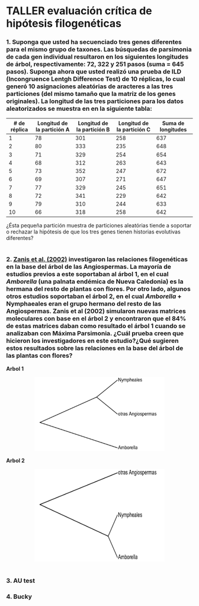 # TALLER evaluación crítica de hipótesis filogenéticas

### 1. Suponga que usted ha secuenciado tres genes diferentes para el mismo grupo de taxones. Las búsquedas de parsimonia de cada gen individual resultaron en los siguientes longitudes de árbol, respectivamente: 72, 322 y 251 pasos (suma = 645 pasos). Suponga ahora que usted realizó una prueba de ILD (Incongruence Lentgh Difference Test) de 10 réplicas, lo cual generó 10 asignaciones aleatórias de aracteres a las tres particiones (del mismo tamaño que la matriz de los genes originales). La longitud de las tres particiones para los datos aleatorizados se muestra en en la siguiente tabla:

|# de réplica|Longitud de la partición A|Longitud de la partición B|Longitud de la partición C|Suma de longitudes|
|---|---|---|---|---|
|1|78|301|258|637|
|2|80|333|235|648|
|3|71|329|254|654|
|4|68|312|263|643|
|5|73|352|247|672|
|6|69|307|271|647|
|7|77|329|245|651|
|8|72|341|229|642|
|9|79|310|244|633|
|10|66|318|258|642|

¿Ésta pequeña partición muestra de particiones aleatórias tiende a soportar o rechazar la hipótesis de que los tres genes tienen historias evolutivas diferentes?

#

### 2. [Zanis et al. (2002)](https://www.pnas.org/content/99/10/6848.short) investigaron las relaciones filogenéticas en la base del árbol de las Angiospermas. La mayoría de estudios previos a este soportaban al **árbol 1**, en el cual _Amborella_ (una palnata endémica de Nueva Caledonia) es la hermana del resto de plantas con flores. Por otro lado, algunos otros estudios soportaban el **árbol 2**, en el cual _Amborella_ + Nymphaeales eran el grupo hermano del resto de las Angiospermas. Zanis et al (2002) simularon nuevas matrices moleculares con base en el **árbol 2** y encontraron que el 84% de estas matrices daban como resultado el **árbol 1** cuando se analizaban con Máxima Parsimonia. ¿Cuál prueba creen que hicieron los investigadores en este estudio?¿Qué sugieren estos resultados sobre las relaciones en la base del árbol de las plantas con flores?

**Arbol 1**

<p align="center">
  <img src="https://github.com/jaaguirresant/Sistematica-Filogenetica/blob/master/clase_10/arbol1.png" width="350" height="200" />
</p>

**Arbol 2**

<p align="center">
  <img src="https://github.com/jaaguirresant/Sistematica-Filogenetica/blob/master/clase_10/arbol2.png" width="350" height="250" />
</p>

#

### 3. AU test

### 4. Bucky
